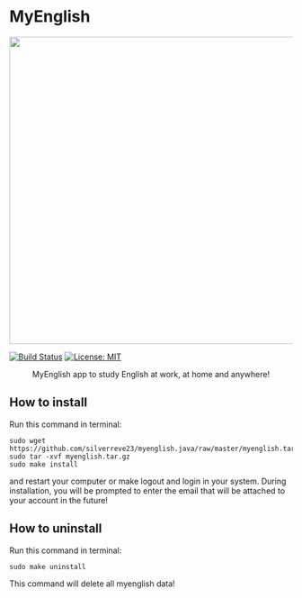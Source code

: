 # MyEnglish

<p align="center">
    <img src="https://lh3.googleusercontent.com/gmF-ueicbS6H7xdofqeNHdOqXuhCd3dlMtMBuSsgDy4UOzmC3vXd9RYOXJLg3cMY7C4EgrE5ci9nn26I0BTJbLVnlHwAgix437LjlxfnPOciZGqNUz6wzxFyw-otBlsekae8kon58l7H9FrLV-rP0V9-Yn65mkxOTdIhSlYzgEWGt596ajUbJgSi5ErXrVIDLeNp_MrYBoF81eegRxs3RlVrClnWACRZwAcwDRt95UopJt17cXcVvSdObAVVrWVNKDgbQbgId_vFzu1S3LE1eYND8IELLr1hBbTGze5cKJR_76kjvIYPy9zS_t3oWOOJD_vu-RoeDGKZYCMTed6rtRWokwfwpzzIZHBUmo5hIoGco3prZ-jOry6AT2S81nu5h_zu0WCriqks2CdPIYtedjTXRmz7uLR2lpnOc7eL_DGIxFLJsc5Mw7OSwgRuE5kFPbw6eEg9gOJf4VehCIJlmVE7BBUQQhmmphz0cqAqU5PnPvLyQeL-a1H2J3sFldWCCg_wS3jgd5wBV_BH2fgpkK4o3fFjfqFMJ_6X00Sn8y1CCq3_oyFcdpJRpfvhuRCwsX1bQ3sljKXYl-nwT50RMeCgHKqzhOHTaBt9L-MPqL_UcGsCnBN-rR_z0fcakqs0K5MeFSo9kbj49AlmBAKnbspz=w1080-h910-no" width="546">
</p>

[![Build Status](https://travis-ci.com/silverreve23/myenglish.java.svg?branch=master)](https://travis-ci.com/silverreve23/myenglish.java)
[![License: MIT](https://img.shields.io/badge/License-MIT-yellow.svg)](https://opensource.org/licenses/MIT)

<p align="center">     
    MyEnglish app to study English at work, at home and anywhere! 
</p>

## How to install

Run this command in terminal:

    sudo wget https://github.com/silverreve23/myenglish.java/raw/master/myenglish.tar.gz
    sudo tar -xvf myenglish.tar.gz
    sudo make install

and restart your computer or make logout and login in your system. During installation, 
you will be prompted to enter the email that will be attached to your account in the future!

## How to uninstall

Run this command in terminal:

    sudo make uninstall

This command will delete all myenglish data! 




